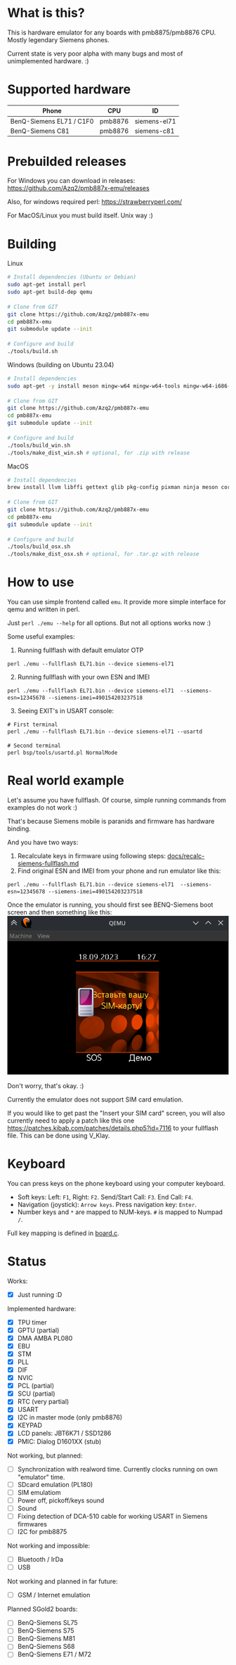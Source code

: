 # What is this?

This is hardware emulator for any boards with pmb8875/pmb8876 CPU. Mostly legendary Siemens phones.

Current state is very poor alpha with many bugs and most of unimplemented hardware. :)

# Supported hardware
| Phone                    | CPU     |   ID         |
|--------------------------|---------|--------------|
| BenQ-Siemens EL71 / C1F0 | pmb8876 | siemens-el71 |
| BenQ-Siemens C81         | pmb8876 | siemens-c81  |

# Prebuilded releases
For Windows you can download in releases: https://github.com/Azq2/pmb887x-emu/releases

Also, for windows required perl: https://strawberryperl.com/

For MacOS/Linux you must build itself. Unix way :)

# Building
Linux
```bash
# Install dependencies (Ubuntu or Debian)
sudo apt-get install perl
sudo apt-get build-dep qemu

# Clone from GIT
git clone https://github.com/Azq2/pmb887x-emu
cd pmb887x-emu
git submodule update --init

# Configure and build
./tools/build.sh
```

Windows (building on Ubuntu 23.04)
```bash
# Install dependencies
sudo apt-get -y install meson mingw-w64 mingw-w64-tools mingw-w64-i686-dev mingw-w64-x86-64-dev mingw-w64-common

# Clone from GIT
git clone https://github.com/Azq2/pmb887x-emu
cd pmb887x-emu
git submodule update --init

# Configure and build
./tools/build_win.sh
./tools/make_dist_win.sh # optional, for .zip with release
```

MacOS
```bash
# Install dependencies
brew install llvm libffi gettext glib pkg-config pixman ninja meson coreutils perl

# Clone from GIT
git clone https://github.com/Azq2/pmb887x-emu
cd pmb887x-emu
git submodule update --init

# Configure and build
./tools/build_osx.sh
./tools/make_dist_osx.sh # optional, for .tar.gz with release
```

# How to use

You can use simple frontend called `emu`. It provide more simple interface for qemu and written in perl.

Just `perl ./emu --help` for all options. But not all options works now :) 

Some useful examples:

1. Running fullflash with default emulator OTP
```
perl ./emu --fullflash EL71.bin --device siemens-el71
```
2. Running fullflash with your own ESN and IMEI
```
perl ./emu --fullflash EL71.bin --device siemens-el71  --siemens-esn=12345678 --siemens-imei=490154203237518
```
3. Seeing EXIT's in USART console:
 ```
 # First terminal
 perl ./emu --fullflash EL71.bin --device siemens-el71 --usartd

 # Second terminal
 perl bsp/tools/usartd.pl NormalMode
 ```

# Real world example

Let's assume you have fullflash. Of course, simple running commands from examples do not work :)

That's because Siemens mobile is paranids and firmware has hardware binding.

And you have two ways:
1. Recalculate keys in firmware using following steps: [docs/recalc-siemens-fullflash.md](docs/recalc-siemens-fullflash.md)
2. Find original ESN and IMEI from your phone and run emulator like this:
```
perl ./emu --fullflash EL71.bin --device siemens-el71  --siemens-esn=12345678 --siemens-imei=490154203237518
```

Once the emulator is running, you should first see BENQ-Siemens boot screen and then something like this:
![A screenshot of a running emulator](docs/emu.png)

Don't worry, that's okay. :)

Currently the emulator does not support SIM card emulation.

If you would like to get past the "Insert your SIM card" screen, you will also currently need to apply a patch like this one https://patches.kibab.com/patches/details.php5?id=7116 to your fullflash file. This can be done using V_Klay.

# Keyboard
You can press keys on the phone keyboard using your computer keyboard.
* Soft keys: Left: `F1`, Right: `F2`. Send/Start Call: `F3`. End Call: `F4`.
* Navigation (joystick): `Arrow keys`. Press navigation key: `Enter`.
* Number keys and `*` are mapped to NUM-keys. `#` is mapped to Numpad `/`.

Full key mapping is defined in [board.c](https://github.com/Azq2/qemu-pmb887x/blob/7c83c045a11cd110d220ec39a6cad3dbafe86e6c/hw/arm/pmb887x/boards.c#L19-L67).

# Status

Works:
- [x] Just running :D

Implemented hardware:
- [x] TPU timer
- [x] GPTU (partial)
- [x] DMA AMBA PL080
- [x] EBU
- [x] STM
- [x] PLL
- [x] DIF
- [x] NVIC
- [x] PCL (partial)
- [x] SCU (partial)
- [x] RTC (very partial)
- [x] USART
- [x] I2C in master mode (only pmb8876)
- [x] KEYPAD
- [x] LCD panels: JBT6K71 / SSD1286
- [x] PMIC: Dialog D1601XX (stub)

Not working, but planned:
- [ ] Synchronization with realword time. Currently clocks running on own "emulator" time.
- [ ] SDcard emulation (PL180)
- [ ] SIM emulatiom
- [ ] Power off, pickoff/keys sound
- [ ] Sound
- [ ] Fixing detection of DCA-510 cable for working USART in Siemens firmwares
- [ ] I2C for pmb8875

Not working and impossible:
- [ ] Bluetooth / IrDa
- [ ] USB

Not working and planned in far future:
- [ ] GSM / Internet emulation

Planned SGold2 boards:
- [ ] BenQ-Siemens SL75
- [ ] BenQ-Siemens S75
- [ ] BenQ-Siemens M81
- [ ] BenQ-Siemens S68
- [ ] BenQ-Siemens E71 / M72
